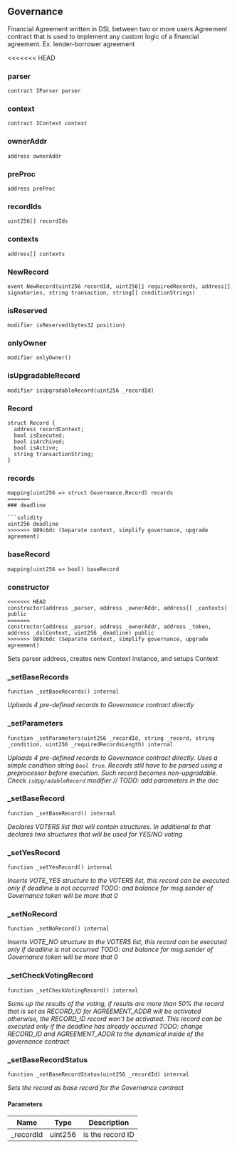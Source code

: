 ## Governance

Financial Agreement written in DSL between two or more users
Agreement contract that is used to implement any custom logic of a
financial agreement. Ex. lender-borrower agreement

<<<<<<< HEAD
### parser

```solidity
contract IParser parser
```

### context

```solidity
contract IContext context
```

### ownerAddr

```solidity
address ownerAddr
```

### preProc

```solidity
address preProc
```

### recordIds

```solidity
uint256[] recordIds
```

### contexts

```solidity
address[] contexts
```

### NewRecord

```solidity
event NewRecord(uint256 recordId, uint256[] requiredRecords, address[] signatories, string transaction, string[] conditionStrings)
```

### isReserved

```solidity
modifier isReserved(bytes32 position)
```

### onlyOwner

```solidity
modifier onlyOwner()
```

### isUpgradableRecord

```solidity
modifier isUpgradableRecord(uint256 _recordId)
```

### Record

```solidity
struct Record {
  address recordContext;
  bool isExecuted;
  bool isArchived;
  bool isActive;
  string transactionString;
}
```

### records

```solidity
mapping(uint256 => struct Governance.Record) records
=======
### deadline

```solidity
uint256 deadline
>>>>>>> 989c6dc (Separate context, simplify governance, upgrade agreement)
```

### baseRecord

```solidity
mapping(uint256 => bool) baseRecord
```

### constructor

```solidity
<<<<<<< HEAD
constructor(address _parser, address _ownerAddr, address[] _contexts) public
=======
constructor(address _parser, address _ownerAddr, address _token, address _dslContext, uint256 _deadline) public
>>>>>>> 989c6dc (Separate context, simplify governance, upgrade agreement)
```

Sets parser address, creates new Context instance, and setups Context

### _setBaseRecords

```solidity
function _setBaseRecords() internal
```

_Uploads 4 pre-defined records to Governance contract directly_

### _setParameters

```solidity
function _setParameters(uint256 _recordId, string _record, string _condition, uint256 _requiredRecordsLength) internal
```

_Uploads 4 pre-defined records to Governance contract directly.
Uses a simple condition string `bool true`.
Records still have to be parsed using a preprocessor before execution. Such record becomes
non-upgradable. Check `isUpgradableRecord` modifier
// TODO: add parameters in the doc_

### _setBaseRecord

```solidity
function _setBaseRecord() internal
```

_Declares VOTERS list that will contain structures.
In additional to that declares two structures that will be
used for YES/NO voting_

### _setYesRecord

```solidity
function _setYesRecord() internal
```

_Inserts VOTE_YES structure to the VOTERS list,
this record can be executed only if deadline is not occurred
TODO: and balance for
msg.sender of Governance token will be more that 0_

### _setNoRecord

```solidity
function _setNoRecord() internal
```

_Inserts VOTE_NO structure to the VOTERS list,
this record can be executed only if deadline is not occurred
TODO: and balance for
msg.sender of Governance token will be more that 0_

### _setCheckVotingRecord

```solidity
function _setCheckVotingRecord() internal
```

_Sums up the results of the voting, if results are more than 50%
the record that is set as RECORD_ID for AGREEMENT_ADDR will be activated
otherwise, the RECORD_ID record won't be activated.
This record can be executed only if the deadline has already occurred
TODO: change RECORD_ID and AGREEMENT_ADDR to the dynamical inside of
the governance contract_

### _setBaseRecordStatus

```solidity
function _setBaseRecordStatus(uint256 _recordId) internal
```

_Sets the record as base record for the Governance contract_

#### Parameters

| Name | Type | Description |
| ---- | ---- | ----------- |
| _recordId | uint256 | is the record ID |

